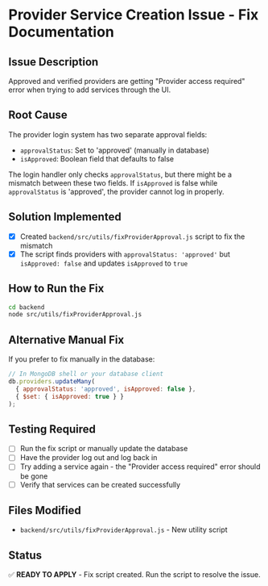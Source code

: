# Provider Service Creation Issue - Fix Documentation

## Issue Description
Approved and verified providers are getting "Provider access required" error when trying to add services through the UI.

## Root Cause
The provider login system has two separate approval fields:
- `approvalStatus`: Set to 'approved' (manually in database)
- `isApproved`: Boolean field that defaults to false

The login handler only checks `approvalStatus`, but there might be a mismatch between these two fields. If `isApproved` is false while `approvalStatus` is 'approved', the provider cannot log in properly.

## Solution Implemented
- [x] Created `backend/src/utils/fixProviderApproval.js` script to fix the mismatch
- [x] The script finds providers with `approvalStatus: 'approved'` but `isApproved: false` and updates `isApproved` to `true`

## How to Run the Fix
```bash
cd backend
node src/utils/fixProviderApproval.js
```

## Alternative Manual Fix
If you prefer to fix manually in the database:
```javascript
// In MongoDB shell or your database client
db.providers.updateMany(
  { approvalStatus: 'approved', isApproved: false },
  { $set: { isApproved: true } }
);
```

## Testing Required
- [ ] Run the fix script or manually update the database
- [ ] Have the provider log out and log back in
- [ ] Try adding a service again - the "Provider access required" error should be gone
- [ ] Verify that services can be created successfully

## Files Modified
- `backend/src/utils/fixProviderApproval.js` - New utility script

## Status
✅ **READY TO APPLY** - Fix script created. Run the script to resolve the issue.
